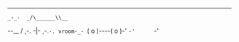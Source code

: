   ___
    _-_-  _/\______\\__
 _-_-__  / ,-. -|-  ,-.`-.
vroom-_- `( o )----( o )-'
           `-'      `-'
